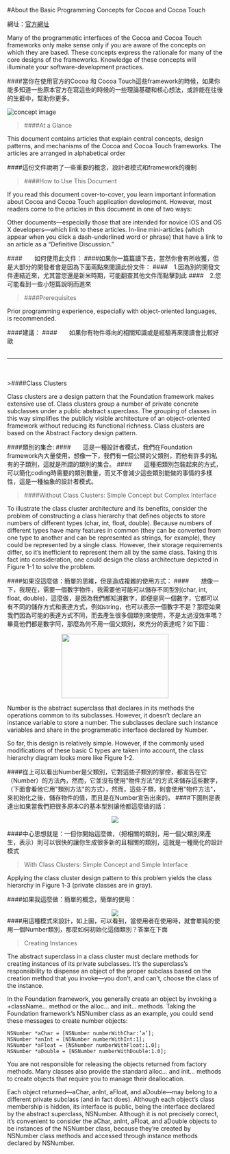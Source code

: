 #About the Basic Programming Concepts for Cocoa and Cocoa Touch

網址：[官方網址](https://developer.apple.com/library/ios/documentation/General/Conceptual/CocoaEncyclopedia/Introduction/Introduction.html#//apple_ref/doc/uid/TP40010810-CH1-SW1)

Many of the programmatic interfaces of the Cocoa and Cocoa Touch frameworks only make sense only if you are aware of the concepts on which they are based. These concepts express the rationale for many of the core designs of the frameworks. Knowledge of these concepts will illuminate your software-development practices.


####當你在使用官方的Cocoa 和 Cocoa Touch這些framework的時候，如果你能多知道一些原本官方在寫這些的時候的一些理論基礎和核心想法，或許能在往後的生捱中，幫助你更多。

![concept image](https://developer.apple.com/library/ios/documentation/General/Conceptual/CocoaEncyclopedia/Art/controller_object.jpg)




>####At a Glance

This document contains articles that explain central concepts, design patterns, and mechanisms of the Cocoa and Cocoa Touch frameworks. The articles are arranged in alphabetical order

####這份文件說明了一些重要的概念，設計者模式和framework的機制

>####How to Use This Document

If you read this document cover-to-cover, you learn important information about Cocoa and Cocoa Touch application development. However, most readers come to the articles in this document in one of two ways:

Other documents—especially those that are intended for novice iOS and OS X developers—which link to these articles.
In-line mini-articles (which appear when you click a dash-underlined word or phrase) that have a link to an article as a “Definitive Discussion.”

####&emsp;&emsp;如何使用此文件：
####如果你一篇篇讀下去，當然你會有所收獲，但是大部分的開發者會是因為下面兩點來閱讀此份文件：
####&emsp;1.因為別的開發文件連結近來，尤其當您還是新米時期，可能翻查其他文件而點擊到此
####&emsp;2.您可能看到一些小短篇說明而進來


>####Prerequisites

Prior programming experience, especially with object-oriented languages, is recommended.

####建議：
####&emsp;&emsp;如果你有物件導向的相關知識或是經驗再來閱讀會比較好歐
<br />
<br />

---
<br />
<br />
>####Class Clusters

Class clusters are a design pattern that the Foundation framework makes extensive use of. Class clusters group a number of private concrete subclasses under a public abstract superclass. The grouping of classes in this way simplifies the publicly visible architecture of an object-oriented framework without reducing its functional richness. Class clusters are based on the Abstract Factory design pattern.

####類別的集合:
####&emsp;&emsp;這是一種設計者模式，我們在Foundation framework內大量使用，想像一下，我們有一個公開的父類別，而他有許多的私有的子類別，這就是所謂的類別的集合。
####&emsp;&emsp;這種把類別包裝起來的方式，可以簡化coding時需要的類別數量，而又不會減少這些類別能做的事情的多樣性，這是一種抽象的設計者模式。

>####Without Class Clusters: Simple Concept but Complex Interface

To illustrate the class cluster architecture and its benefits, consider the problem of constructing a class hierarchy that defines objects to store numbers of different types (char, int, float, double). Because numbers of different types have many features in common (they can be converted from one type to another and can be represented as strings, for example), they could be represented by a single class. However, their storage requirements differ, so it’s inefficient to represent them all by the same class. Taking this fact into consideration, one could design the class architecture depicted in Figure 1-1 to solve the problem.

####如果沒這麼做：簡單的思維，但是造成複雜的使用方式：
####&emsp;&emsp;想像一下，我現在，需要一個數字物件，我需要他可能可以儲存不同型別(char, int, float, double)，這麼做，是因為我們都知道數字，即便是同一個數字，它都可以有不同的儲存方式和表達方式，例如string，也可以表示一個數字不是？那麼如果我們因為可能的表達方式不同，而去產生很多個類別來使用，不是太過沒效率嗎？畢竟他們都是數字阿，那麼為何不用一個父類別，來充分的表達呢？如下圖：
<div align=center>
<img src="https://developer.apple.com/library/ios/documentation/General/Conceptual/CocoaEncyclopedia/Art/cluster1.gif" width="250" height="150" />
</div>

Number is the abstract superclass that declares in its methods the operations common to its subclasses. However, it doesn’t declare an instance variable to store a number. The subclasses declare such instance variables and share in the programmatic interface declared by Number.

So far, this design is relatively simple. However, if the commonly used modifications of these basic C types are taken into account, the class hierarchy diagram looks more like Figure 1-2.

####從上可以看出Number是父類別，它對這些子類別的掌控，都宣告在它（Number）的方法內，然而，它並沒有使用"物件方法"的方式來儲存這些數字，（下面會看他它用"類別方法"的方式），然而，這些子類，則會使用"物件方法"，來初始化之後，儲存物件的值，而且是在Number宣告出來的。
####下圖則是表達出如果當我們把很多原本C的基本型別讓他都這麼做的話：
<div align=center>
<img src="https://developer.apple.com/library/ios/documentation/General/Conceptual/CocoaEncyclopedia/Art/cluster2.gif"/>
</div>

####中心思想就是：一但你開始這麼做，（把相關的類別，用一個父類別來產生，表示）則可以很快的讓你生成很多新的且相關的類別，這就是一種簡化的設計模式

>With Class Clusters: Simple Concept and Simple Interface

Applying the class cluster design pattern to this problem yields the class hierarchy in Figure 1-3 (private classes are in gray).

####如果我這麼做：簡單的概念，簡單的使用：
<div align=center>
<img src="https://developer.apple.com/library/ios/documentation/General/Conceptual/CocoaEncyclopedia/Art/cluster3.gif"/>
</div>
####用這種模式來設計，如上圖，可以看到，當使用者在使用時，就會單純的使用一個Number類別，那麼如何初始化這個類別？答案在下面

>Creating Instances

The abstract superclass in a class cluster must declare methods for creating instances of its private subclasses. It’s the superclass’s responsibility to dispense an object of the proper subclass based on the creation method that you invoke—you don’t, and can’t, choose the class of the instance.

In the Foundation framework, you generally create an object by invoking a +className... method or the alloc... and init... methods. Taking the Foundation framework’s NSNumber class as an example, you could send these messages to create number objects:

    NSNumber *aChar = [NSNumber numberWithChar:’a’];
    NSNumber *anInt = [NSNumber numberWithInt:1];
    NSNumber *aFloat = [NSNumber numberWithFloat:1.0];
    NSNumber *aDouble = [NSNumber numberWithDouble:1.0];
    
You are not responsible for releasing the objects returned from factory methods. Many classes also provide the standard alloc... and init... methods to create objects that require you to manage their deallocation.

Each object returned—aChar, anInt, aFloat, and aDouble—may belong to a different private subclass (and in fact does). Although each object’s class membership is hidden, its interface is public, being the interface declared by the abstract superclass, NSNumber. Although it is not precisely correct, it’s convenient to consider the aChar, anInt, aFloat, and aDouble objects to be instances of the NSNumber class, because they’re created by NSNumber class methods and accessed through instance methods declared by NSNumber.







